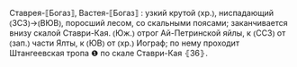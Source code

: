 ---
---

Ставрея-⟦Богаз⟧, Вастея-⟦Богаз⟧
: узкий крутой ⦅хр.⦆, ниспадающий ⦅ЗСЗ⦆→⦅ВЮВ⦆, поросший лесом, со скальными поясами; заканчивается внизу скалой Ставри-Кая. ⦅Юж.⦆ отрог Ай-Петринской яйлы, к ⦅ССЗ⦆ от ⦅зап.⦆ части Ялты, к ⦅ЮВ⦆ от ⦅хр.⦆ Иограф; по нему проходит Штангеевская тропа ❶ по скале Ставри-Кая ⦃З6⦄.
